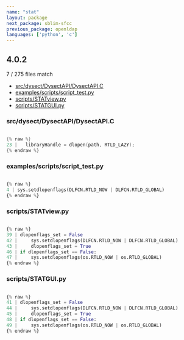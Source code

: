 ```yaml
---
name: "stat"
layout: package
next_package: sblim-sfcc
previous_package: openldap
languages: ['python', 'c']
---
```

## 4.0.2
7 / 275 files match

 - [src/dysect/DysectAPI/DysectAPI.C](#srcdysectdysectapidysectapic)
 - [examples/scripts/script_test.py](#examplesscriptsscript_testpy)
 - [scripts/STATview.py](#scriptsstatviewpy)
 - [scripts/STATGUI.py](#scriptsstatguipy)

### src/dysect/DysectAPI/DysectAPI.C

```c

{% raw %}
23 |   libraryHandle = dlopen(path, RTLD_LAZY);
{% endraw %}

```
### examples/scripts/script_test.py

```python

{% raw %}
4 | sys.setdlopenflags(DLFCN.RTLD_NOW | DLFCN.RTLD_GLOBAL)
{% endraw %}

```
### scripts/STATview.py

```python

{% raw %}
39 | dlopenflags_set = False
42 |     sys.setdlopenflags(DLFCN.RTLD_NOW | DLFCN.RTLD_GLOBAL)
43 |     dlopenflags_set = True
46 | if dlopenflags_set == False:
47 |     sys.setdlopenflags(os.RTLD_NOW | os.RTLD_GLOBAL)
{% endraw %}

```
### scripts/STATGUI.py

```python

{% raw %}
41 | dlopenflags_set = False
44 |     sys.setdlopenflags(DLFCN.RTLD_NOW | DLFCN.RTLD_GLOBAL)
45 |     dlopenflags_set = True
48 | if dlopenflags_set == False:
49 |     sys.setdlopenflags(os.RTLD_NOW | os.RTLD_GLOBAL)
{% endraw %}

```